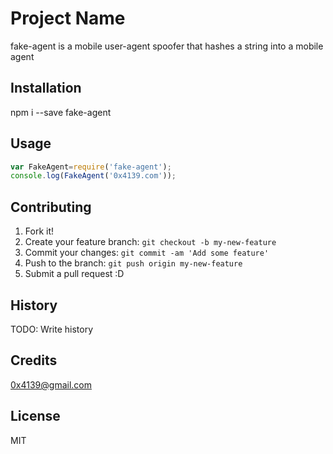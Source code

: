 # Project Name
fake-agent is a mobile user-agent spoofer that hashes a string into a mobile agent

## Installation
npm i --save fake-agent
## Usage

```javascript
var FakeAgent=require('fake-agent');
console.log(FakeAgent('0x4139.com'));
```
## Contributing

1. Fork it!
2. Create your feature branch: `git checkout -b my-new-feature`
3. Commit your changes: `git commit -am 'Add some feature'`
4. Push to the branch: `git push origin my-new-feature`
5. Submit a pull request :D

## History

TODO: Write history

## Credits

0x4139@gmail.com

## License

MIT